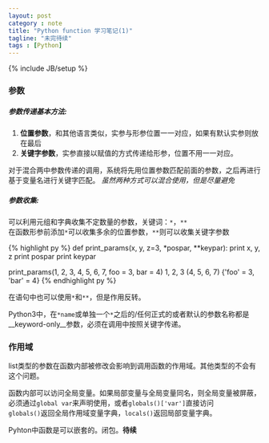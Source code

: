 ```yaml
---
layout: post
category : note
title: "Python function 学习笔记(1)"
tagline: "未完待续"
tags : [Python]
---
```

{% include JB/setup %}

### 参数

##### 参数传递基本方法:

1. __位置参数__，和其他语言类似，实参与形参位置一一对应，如果有默认实参则放在最后
2. __关键字参数__，实参直接以赋值的方式传递给形参，位置不用一一对应。

对于混合两中参数传递的调用，系统将先用位置参数匹配前面的参数，之后再进行基于变量名进行关键字匹配。
_虽然两种方式可以混合使用，但是尽量避免_

##### 参数收集:
可以利用元组和字典收集不定数量的参数，关键词：`*`，`**`  
在函数形参前添加`*`可以收集多余的位置参数，`**`则可以收集关键字参数

{% highlight py %}
def print_params(x, y, z=3, *pospar, **keypar):
    print x, y, z
    print pospar
    print keypar

print_params(1, 2, 3, 4, 5, 6, 7, foo = 3, bar = 4)
1, 2, 3
(4, 5, 6, 7)
{'foo' = 3, 'bar' = 4}
{% endhighlight py %}

在语句中也可以使用`*`和`**`，但是作用反转。

Python3中，在`*name`或单独一个`*`之后的/任何正式的或者默认的参数名称都是__keyword-only__参数，必须在调用中按照关键字传递。

### 作用域
list类型的参数在函数内部被修改会影响到调用函数的作用域。其他类型的不会有这个问题。

函数内部可以访问全局变量。如果局部变量与全局变量同名，则全局变量被屏蔽，必须通过`global var`来声明使用，或者`globals()['var']`直接访问  
`globals()`返回全局作用域变量字典，`locals()`返回局部变量字典。

Pyhton中函数是可以嵌套的。闭包。__待续__

